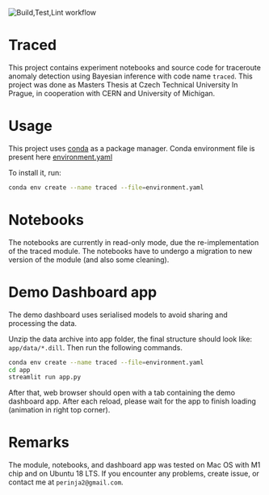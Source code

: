 
![Build,Test,Lint workflow](https://github.com/Eldeeqq/masters-thesis/actions/workflows/python-app.yml/badge.svg)

# Traced

This project contains experiment notebooks and source code for traceroute anomaly
detection using Bayesian inference with code name `traced`. This project was done as Masters Thesis at 
Czech Technical University In Prague, in cooperation with CERN and University of
 Michigan.

# Usage

This project uses [conda](https://anaconda.org/) as a package manager. Conda environment file is present here [environment.yaml](./environment.yaml)

To install it, run:
```bash
conda env create --name traced --file=environment.yaml 
```

# Notebooks 
The notebooks are currently in read-only mode, due the re-implementation of the traced module. The notebooks have to undergo a migration to new version of the module (and also some cleaning).


# Demo Dashboard app

The demo dashboard uses serialised models to avoid
sharing and processing the data.

Unzip the data archive into app folder, the final structure should look like: `app/data/*.dill`.
Then run the following commands.

```bash
conda env create --name traced --file=environment.yaml 
cd app
streamlit run app.py
```

After that, web browser should open with a tab containing the demo dashboard app. After each reload, please wait for the app to finish loading (animation in right top corner).

# Remarks
The module, notebooks, and dashboard app was tested on Mac OS with M1 chip and on Ubuntu 18 LTS.  If you encounter any problems, create issue, or contact me at `perinja2@gmail.com`.